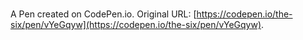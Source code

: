# 

A Pen created on CodePen.io. Original URL: [https://codepen.io/the-six/pen/vYeGqyw](https://codepen.io/the-six/pen/vYeGqyw).


